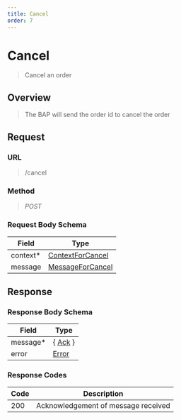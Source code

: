 ```yaml
---
title: Cancel
order: 7
---
```


# Cancel

> Cancel an order

## Overview

> The BAP will send the order id to cancel the order

## Request

### URL

> /cancel

### Method

> _POST_

### Request Body Schema

| **Field** | **Type**                                                                    |
| --------- | --------------------------------------------------------------------------- |
| context\* | [ContextForCancel](/reference/0.9.3/core/schema-reference/contextforcancel) |
| message   | [MessageForCancel](/reference/0.9.3/core/schema-reference/messageforcancel) |

## Response

### Response Body Schema

| **Field** | **Type**                                              |
| --------- | ----------------------------------------------------- |
| message\* | { [Ack](/reference/0.9.3/core/schema-reference/ack) } |
| error     | [Error](/reference/0.9.3/core/schema-reference/error) |

### Response Codes

| **Code** | **Description**                     |
| -------- | ----------------------------------- |
| 200      | Acknowledgement of message received |
